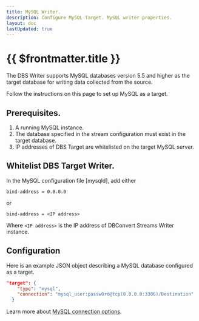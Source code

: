 ```yaml
---
title: MySQL Writer.
description: Configure MySQL Target. MySQL writer properties.
layout: doc
lastUpdated: true
---
```


# {{ $frontmatter.title }}

The DBS Writer supports MySQL databases version 5.5 and higher as the target database for writing data collected from the source.

Follow the instructions on this page to set up MySQL as a target.

## Prerequisites.

1. A running MySQL instance.
2. The database specified in the stream configuration must exist in the target database.
3. IP addresses of DBS Target are whitelisted on the target MySQL server.

## Whitelist DBS Target Writer.

In the MySQL configuration file [mysqld], add either

```
bind-address = 0.0.0.0
```

or

```
bind-address = <IP address>
```

Where `<IP address>` is the IP address of DBConvert Streams Writer instance.

## Configuration

Here is an example JSON object describing a MySQL database configured as a target.

```JSON
"target": {
    "type": "mysql",
    "connection": "mysql_user:passw0rd@tcp(0.0.0.0:3306)/Destination"
  }
```

Learn more about [MySQL connection options](/sources/mysql/#mysql-specific-options).
